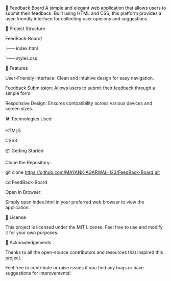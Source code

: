 📝 Feedback Board
A simple and elegant web application that allows users to submit their feedback. Built using HTML and CSS, this platform provides a user-friendly interface for collecting user opinions and suggestions.

📁 Project Structure

FeedBack-Board/

├── index.html

└── styles.css

🚀 Features

User-Friendly Interface: Clean and intuitive design for easy navigation.

Feedback Submission: Allows users to submit their feedback through a simple form.

Responsive Design: Ensures compatibility across various devices and screen sizes.

🛠️ Technologies Used

HTML5

CSS3

📦 Getting Started

Clone the Repository:

git clone https://github.com/MAYANK-AGARWAL-123/FeedBack-Board.git

cd FeedBack-Board

Open in Browser:

Simply open index.html in your preferred web browser to view the application.

📄 License

This project is licensed under the MIT License. Feel free to use and modify it for your own purposes.

🙏 Acknowledgements

Thanks to all the open-source contributors and resources that inspired this project.

Feel free to contribute or raise issues if you find any bugs or have suggestions for improvements!

